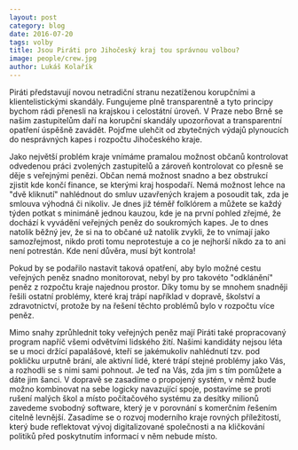```yaml
---
layout: post
category: blog
date: 2016-07-20
tags: volby
title: Jsou Piráti pro Jihočeský kraj tou správnou volbou?
image: people/crew.jpg
author: Lukáš Kolařík
---
```


Piráti představují novou netradiční stranu nezatíženou korupčními a klientelistickými skandály.
Fungujeme plně transparentně a tyto principy bychom rádi přenesli na krajskou i celostátní úroveň.
V Praze nebo Brně se našim zastupitelům daří na korupční skandály upozorňovat a transparentní opatření úspěšně zavádět.
Pojďme ulehčit od zbytečných výdajů plynoucích do nesprávných kapes i rozpočtu Jihočeského kraje.

Jako největší problém kraje vnímáme pramalou možnost občanů kontrolovat odvedenou práci zvolených zastupitelů
a zároveň kontrolovat co přesně se děje s veřejnými penězi.
Občan nemá možnost snadno a bez obstrukcí zjistit kde končí finance, se kterými kraj hospodaří.
Nemá možnost lehce na "dvě kliknutí" nahlédnout do smluv uzavřených krajem a posoudit tak, zda je smlouva výhodná či nikoliv.
Je dnes již téměř folklórem a můžete se každý týden potkat s minimáně jednou kauzou, kde je na první pohled zřejmé, že dochází k vyvádění veřejných peněz do soukromých kapes.
Je to dnes natolik běžný jev, že si na to občané už natolik zvykli, že to vnímají jako samozřejmost, nikdo proti tomu neprotestuje a co je nejhorší nikdo za to ani není potrestán.
Kde není důvěra, musí být kontrola!

Pokud by se podařilo nastavit taková opatření, aby bylo možné cestu veřejných peněz snadno monitorovat, nebyl by pro takovéto "odklánění" peněz z rozpočtu kraje najednou prostor.
Díky tomu by se mnohem snadněji řešili ostatní problémy, které kraj trápí například v dopravě,
školství a zdravotnictví, protože by na řešení těchto problémů bylo v rozpočtu více peněz.

Mimo snahy zprůhlednit toky veřejných peněz mají Piráti také propracovaný program napříč všemi odvětvími lidského žití.
Našimi kandidáty nejsou léta se u moci držící papalášové, kteří se jakémukoliv nahlédnutí tzv. pod pokličku urputně
brání, ale aktivní lidé, které trápí stejné problémy jako Vás, a rozhodli se s nimi sami pohnout. Je teď na Vás,
zda jim s tím pomůžete a dáte jim šanci. V dopravě se zasadíme o propojený systém, v němž bude možno kombinovat na sebe
logicky navazující spoje, postavíme se proti rušení malých škol a místo počítačového systému za desítky milionů
zavedeme svobodný software, který je v porovnání s komerčním řešením citelně levnější.
Zasadíme se o rozvoj moderního kraje rovných příležitostí, který bude reflektovat vývoj digitalizované
společnosti a na kličkování politiků před poskytnutím informací v něm nebude místo.
